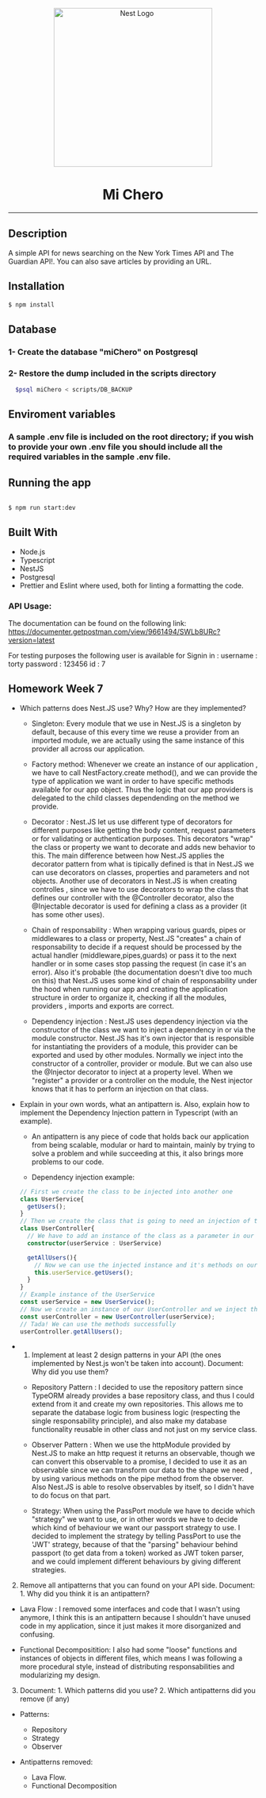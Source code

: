 <p align="center">
  <a href="http://nestjs.com/" target="blank"><img src="https://nestjs.com/img/logo_text.svg" width="320" alt="Nest Logo" /></a>
</p>

[travis-image]: https://api.travis-ci.org/nestjs/nest.svg?branch=master
[travis-url]: https://travis-ci.org/nestjs/nest
[linux-image]: https://img.shields.io/travis/nestjs/nest/master.svg?label=linux
[linux-url]: https://travis-ci.org/nestjs/nest

# <center> Mi Chero </center> 

---
  
## Description

A simple API for news searching on the New York Times API and The Guardian API!. You can also save articles by providing an URL. 

## Installation

```bash
$ npm install
```
## Database
### 1- Create the database "miChero" on Postgresql

### 2- Restore the dump included in the scripts directory

```bash
  $psql miChero < scripts/DB_BACKUP
```
## Enviroment variables

### A sample .env file is included on the root directory; if you wish to provide your own .env file you should include all the required variables in the sample .env file.

## Running the app

```bash

$ npm run start:dev

```
## Built With

- Node.js
- Typescript
- NestJS
- Postgresql
- Prettier and Eslint where used, both for linting a formatting the code.

### API Usage: 
The documentation can be found on the following link: 
https://documenter.getpostman.com/view/9661494/SWLb8URc?version=latest

For testing purposes the following user is available for Signin in : 
username : torty
password : 123456
id : 7

## Homework Week 7

- Which patterns does Nest.JS use? Why? How are they implemented? 

  - Singleton: Every module that we use in  Nest.JS is a singleton by default, because of this every time we reuse a provider from an imported module, we are actually using the same instance of this provider all across our application. 

  - Factory method: Whenever we create an instance of our application , we have to call NestFactory.create method(), and we can provide the type of application we want in order to have specific methods available for our app object. Thus the logic that our app providers is delegated to the child classes dependending on the method we provide. 

  - Decorator : Nest.JS let us use different type of decorators for different purposes like getting the body content, request parameters or for validating or authentication purposes. This decorators "wrap" the class or property we want to decorate and adds new behavior to this. The main difference between how Nest.JS applies the decorator pattern from what is tipically defined is that in Nest.JS we can use decorators on classes, properties and parameters and not objects. 
  Another use of decorators in Nest.JS is when creating controlles , since we have to use decorators to wrap the class that defines our controller with the @Controller decorator, also the @Injectable decorator is used for defining a class as a provider (it has some other uses).

  - Chain of responsability : When wrapping various guards, pipes or middlewares to a class or property, Nest.JS "creates" a chain of responsability to decide if a request should be processed by the actual handler (middleware,pipes,guards) or pass it to the next handler or in some cases stop passing the request (in case it's an error). 
  Also it's probable (the documentation doesn't dive too much on this) that Nest.JS uses some kind of chain of responsability under the hood when running our app and creating the application structure in order to organize it, checking if all the modules, providers , imports and exports are correct. 

  - Dependency injection : Nest.JS uses dependency injection via the constructor of the class we want to inject a dependency in or via the module constructor. Nest.JS has it's own injector that is responsible for instantiating the providers of a module, this provider can be exported and used by other modules. Normally we inject into the constructor of a controller, provider or module. But we can also use the @Injector decorator to inject at a property level. When we "register" a provider or a controller on the module, the Nest injector knows that it has to perform an injection on that class. 

- Explain in your own words, what an antipattern is. Also, explain how to implement the Dependency Injection pattern    in Typescript (with an example).

  - An antipattern is any piece of code that holds back our application from being scalable, modular or hard to maintain, mainly by trying to solve a problem and while succeeding at this, it also brings more problems to our code. 

  - Dependency injection example: 
  ```typescript
  // First we create the class to be injected into another one
  class UserService{
    getUsers();
  }
  // Then we create the class that is going to need an injection of the latter class 
  class UserController{
    // We have to add an instance of the class as a parameter in our constructor in order to inject it 
    constructor(userService : UserService)

    getAllUsers(){
      // Now we can use the injected instance and it's methods on our controller
      this.userService.getUsers();
    }
  }
  // Example instance of the UserService
  const userService = new UserService();
  // Now we create an instance of our UserController and we inject the UserService instance
  const userController = new UserController(userService);
  // Tada! We can use the methods successfully
  userController.getAllUsers();
  ```
- 1. Implement at least 2 design patterns in your API (the ones implemented by Nest.js won't be taken into account). Document: Why did you use them?
  - Repository Pattern : I decided to use the repository pattern since TypeORM already provides  a base repository class, and thus I could extend from it and create my own repositories. This allows me to separate the database logic from business logic (respecting the single responsability principle), and also make my database functionality reusable in other class and not just on my service class.

  - Observer Pattern : When we use the httpModule provided by Nest.JS to make an http request it returns an observable, though we can convert this 
  observable to a promise, I decided to use it as an observable since we can transform our data to the shape we need , by using various methods on the pipe method from the observer. Also Nest.JS is able to resolve observables by itself, so I didn't have to do focus on that part.

  - Strategy: When using the PassPort module we have to decide which "strategy" we want to use, or in other words we have to decide which kind of behaviour we want our passport strategy to use. I decided to implement the strategy by telling PassPort to use the 'JWT' strategy, because of that the "parsing" behaviour behind passport (to get data from a token) worked as JWT token parser, and we could implement different behaviours by giving different strategies. 

2. Remove all antipatterns that you can found on your API side. Document: 1. Why did you think it is an antipattern?

  - Lava Flow : I removed some interfaces and code that I wasn't using anymore, I think this is an antipattern because I shouldn't have unused code in my application, since it just makes it more disorganized and confusing. 

  - Functional Decompositition: I also had some "loose" functions and instances of objects in different files, which means I was following a more procedural style, instead of distributing responsabilities and modularizing my design.  

3. Document: 1. Which patterns did you use? 2. Which antipatterns did you remove (if any)

- Patterns: 

  - Repository
  - Strategy
  - Observer

- Antipatterns removed: 
  - Lava Flow.
  - Functional Decomposition
